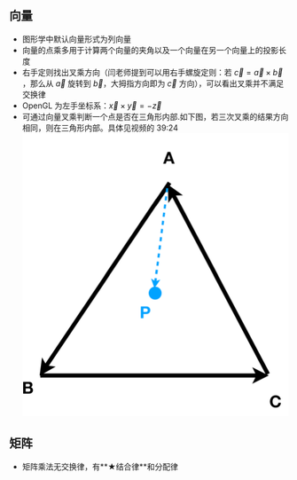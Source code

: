 ## 向量

- 图形学中默认向量形式为列向量
- 向量的点乘多用于计算两个向量的夹角以及一个向量在另一个向量上的投影长度
- 右手定则找出叉乘方向（闫老师提到可以用右手螺旋定则：若 $\vec{c} = \vec{a} \times \vec{b}$ ，那么从 $\vec{a}$ 旋转到 $\vec{b}$，大拇指方向即为 $\vec{c}$ 方向），可以看出叉乘并不满足交换律
- OpenGL 为左手坐标系：$\vec{x} \times \vec{y} = -\vec{z}$
- 可通过向量叉乘判断一个点是否在三角形内部.如下图，若三次叉乘的结果方向相同，则在三角形内部。具体见视频的 39:24
![](_images/02-01.png)

## 矩阵

- 矩阵乘法无交换律，有**★结合律**和分配律
